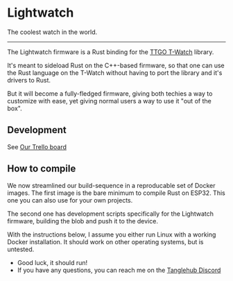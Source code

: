 # Lightwatch

The coolest watch in the world.

---

The Lightwatch firmware is a Rust binding for the [TTGO T-Watch](https://github.com/Xinyuan-LilyGO/TTGO_TWatch_Library) library.

It's meant to sideload Rust on the C++-based firmware, so that one can use the Rust language on the T-Watch without having to port the library and it's drivers to Rust.

But it will become a fully-fledged firmware, giving both techies a way to customize with ease, yet giving normal users a way to use it "out of the box".

## Development

See [Our Trello board](https://trello.com/b/fGMwgs0I/development)

## How to compile

We now streamlined our build-sequence in a reproducable set of Docker images. The first image is the bare minimum to compile Rust on ESP32. This one you can also use for your own projects.

The second one has development scripts specifically for the Lightwatch firmware, building the blob and push it to the device.

With the instructions below, I assume you either run Linux with a working Docker installation. It should work on other operating systems, but is untested.

- Good luck, it should run!
- If you have any questions, you can reach me on the [Tanglehub Discord](https://discord.gg/wwnhaRas2N)

